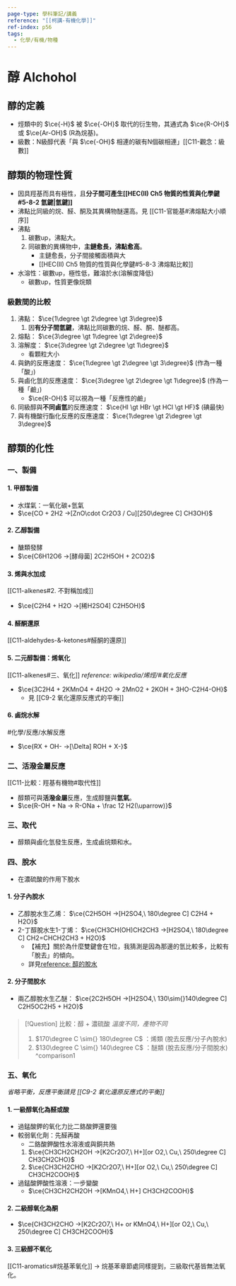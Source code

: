 ```yaml
---
page-type: 學科筆記/講義
reference: "[[柯講-有機化學]]"
ref-index: p56
tags:
  - 化學/有機/物種
---
```

# 醇 Alchohol
## 醇的定義
- 烴類中的 $\ce{-H}$ 被 $\ce{-OH}$ 取代的衍生物，其通式為 $\ce{R-OH}$ 或 $\ce{Ar-OH}$ (R為烷基)。
- 級數：N級醇代表「與 $\ce{-OH}$ 相連的碳有N個碳相連」[[C11-觀念：級數]]
## 醇類的物理性質
- 因具羥基而具有極性，且**分子間可產生[[HEC(II) Ch5 物質的性質與化學鍵#5-8-2 氫鍵|氫鍵]]**
- 沸點比同級的烷、醛、酮及其異構物醚還高。見 [[C11-官能基#沸熔點大小順序]]
- 沸點
	1. 碳數up，沸點大。
	2. 同碳數的異構物中，**主鏈愈長，沸點愈高**。
		- 主鏈愈長，分子間接觸面積與大
		- [[HEC(II) Ch5 物質的性質與化學鍵#5-8-3 沸熔點比較]]
- 水溶性：碳數up，極性低，難溶於水(溶解度降低)
	- 碳數up，性質更像烷類
### 級數間的比較
1. 沸點： $\ce{1\degree \gt 2\degree \gt 3\degree}$
	1. 因**有分子間氫鍵**，沸點比同碳數的烷、醛、酮、醚都高。
2. 熔點： $\ce{3\degree \gt 1\degree \gt 2\degree}$
3. 溶解度： $\ce{3\degree \gt 2\degree \gt 1\degree}$
	- 看顆粒大小
4. 與鈉的反應速度： $\ce{1\degree \gt 2\degree \gt 3\degree}$ (作為一種「酸」)
5. 與鹵化氫的反應速度： $\ce{3\degree \gt 2\degree \gt 1\degree}$ (作為一種「鹼」)
	- $\ce{R-OH}$ 可以視為一種「反應性的鹼」
6. 同級醇與**不同鹵氫**的反應速度： $\ce{HI \gt HBr \gt HCl \gt HF}$ (碘最快)
7. 與有機酸行酯化反應的反應速度： $\ce{1\degree \gt 2\degree \gt 3\degree}$
## 醇類的化性
### 一、製備
#### 1. 甲醇製備
- 水煤氣：一氧化碳+氫氣
- $\ce{CO + 2H2 ->[ZnO\cdot Cr2O3 / Cu][250\degree C] CH3OH}$
#### 2. 乙醇製備
- 醣類發酵
- $\ce{C6H12O6 ->[酵母菌] 2C2H5OH + 2CO2}$

#### 3. 烯與水加成
[[C11-alkenes#2. 不對稱加成]]
- $\ce{C2H4 + H2O ->[稀H2SO4] C2H5OH}$

#### 4. 醛酮還原
[[C11-aldehydes-&-ketones#醛酮的還原]]

#### 5. 二元醇製備：烯氧化
[[C11-alkenes#三、氧化]]
*reference: wikipedia/烯烴/#氧化反應*
- $\ce{3C2H4 + 2KMnO4 + 4H2O -> 2MnO2 + 2KOH + 3HO-C2H4-OH}$
	- 見 [[C9-2 氧化還原反應式的平衡]]
#### 6. 鹵烷水解
#化學/反應/水解反應
- $\ce{RX + OH- ->[\Delta] ROH + X-}$

### 二、活潑金屬反應
[[C11-比較：羥基有機物#取代性]]
- 醇類可與**活潑金屬**反應，生成醇鹽與**氫氣**。
- $\ce{R-OH + Na -> R-ONa + \frac 12 H2(\uparrow)}$
### 三、取代
- 醇類與鹵化氫發生反應，生成鹵烷類和水。
### 四、脫水
- 在濃硫酸的作用下脫水
#### 1. 分子內脫水
- 乙醇脫水生乙烯： $\ce{C2H5OH ->[H2SO4,\ 180\degree C] C2H4 + H2O}$
- 2-丁醇脫水生1-丁烯： $\ce{CH3CH(OH)CH2CH3 ->[H2SO4,\ 180\degree C] CH2=CHCH2CH3 + H2O}$
	- 【補充】關於為什麼雙鍵會在1位，我猜測是因為那邊的氫比較多，比較有「脫去」的傾向。
	- 詳見[reference: 醇的脫水](https://www.google.com/search?client=firefox-b-m&sca_esv=0faa7ca32d0b11c4&sca_upv=1&q=%E4%BA%8C%E7%B4%9A%E4%B8%81%E9%86%87+%E8%84%AB%E6%B0%B4&uds=ADvngMgNG4qWEcyOv6mZ7d9R1NXiPscp-Me5eO1-bOlOulRZZkgVfFr1zFGzDsJfzppPrdnKl34_SgDlSvruBalmD0VKyZNtHuc2C46ab-T9uk_HHASvhAKlnBXWT1Ugqte3o25673I5dvXJc7pTvv4JSDvFGiDFP5K7kbveuRXtmULuSLfKLhHEfvqOGSqE4Q3Dr18MiNjfTbQxqIn8Cl0I5wAW6duc2FAzdkAaw-vt3OgxOGawWJRNXYO0AgPrEkoRpJcn07F9uPfLg5eN9nirE__MGFy9FA&udm=2&prmd=ivsnmbtz&sa=X&ved=2ahUKEwjwtcavr7SGAxUdbvUHHdBQIEsQtKgLegQICxAB&biw=461&bih=272&dpr=2.5#vhid=Via2S1XjAVK13M&vssid=mosaic)
#### 2. 分子間脫水 
- 兩乙醇脫水生乙醚： $\ce{2C2H5OH ->[H2SO4,\ 130\sim{}140\degree C] C2H5OC2H5 + H2O}$
####
> [!Question] 比較：醇 + 濃硫酸
> *溫度不同，產物不同*
> 1. $170\degree C \sim{} 180\degree C$ ：烯類 (脫去反應/分子內脫水)
> 2. $130\degree C \sim{} 140\degree C$ ：醚類 (脫去反應/分子間脫水)
^comparison1

### 五、氧化
*省略平衡，反應平衡請見 [[C9-2 氧化還原反應式的平衡]]*
#### 1. 一級醇氧化為醛或酸
- 過錳酸鉀的氧化力比二鉻酸鉀還要強
- 較弱氧化劑：先醛再酸
	- 二鉻酸鉀酸性水溶液或與銅共熱
	1. $\ce{CH3CH2CH2OH ->[K2Cr2O7,\ H+][or O2,\ Cu,\ 250\degree C] CH3CH2CHO}$
	2. $\ce{CH3CH2CHO ->[K2Cr2O7,\ H+][or O2,\ Cu,\ 250\degree C] CH3CH2COOH}$ 
- 過錳酸鉀酸性溶液：一步變酸
	- $\ce{CH3CH2CH2OH ->[KMnO4,\ H+] CH3CH2COOH}$
#### 2. 二級醇氧化為酮
- $\ce{CH3CH2CHO ->[K2Cr2O7,\ H+ or KMnO4,\ H+][or O2,\ Cu,\ 250\degree C] CH3CH2COOH}$ 
#### 3. 三級醇不氧化
[[C11-aromatics#烷基苯氧化]] -> 烷基苯章節處同樣提到，三級取代基皆無法氧化。